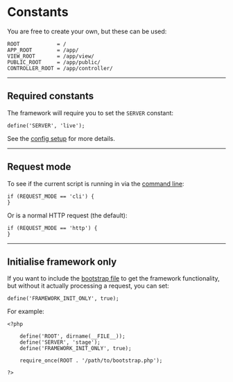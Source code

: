 
# Constants

You are free to create your own, but these can be used:

	ROOT            = /
	APP_ROOT        = /app/
	VIEW_ROOT       = /app/view/
	PUBLIC_ROOT     = /app/public/
	CONTROLLER_ROOT = /app/controller/

---

## Required constants

The framework will require you to set the `SERVER` constant:

	define('SERVER', 'live');

See the [config setup](../../doc/setup/config.md) for more details.

---

## Request mode

To see if the current script is running in via the [command line](../../doc/setup/cli.md):

	if (REQUEST_MODE == 'cli') {
	}

Or is a normal HTTP request (the default):

	if (REQUEST_MODE == 'http') {
	}

---

## Initialise framework only

If you want to include the [bootstrap file](../../doc/setup/bootstrap.md) to get the framework functionality, but without it actually processing a request, you can set:

	define('FRAMEWORK_INIT_ONLY', true);

For example:

	<?php

		define('ROOT', dirname(__FILE__));
		define('SERVER', 'stage');
		define('FRAMEWORK_INIT_ONLY', true);

		require_once(ROOT . '/path/to/bootstrap.php');

	?>
